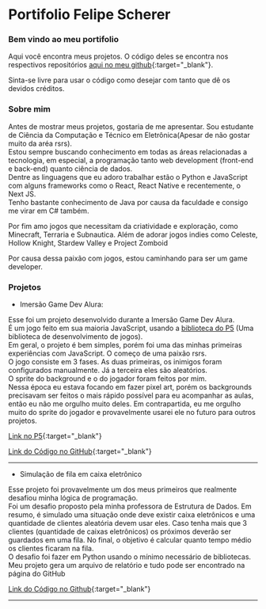 # Portifolio Felipe Scherer

### Bem vindo ao meu portifolio 

Aqui você encontra meus projetos. O código deles se encontra nos respectivos repositórios [aqui no meu github](https://github.com/ofelipescherer){:target="_blank"}.

Sinta-se livre para usar o código como desejar com tanto que dê os devidos créditos.

### Sobre mim

Antes de mostrar meus projetos, gostaria de me apresentar. Sou estudante de Ciência da Computação e Técnico em Eletrônica(Apesar de não gostar muito da aréa rsrs).  
Estou sempre buscando conhecimento em todas as áreas relacionadas a tecnologia, em especial, a programação tanto web development (front-end e back-end) quanto ciência de dados.  
Dentre as linguagens que eu adoro trabalhar estão o Python e JavaScript com alguns frameworks como o React, React Native e recentemente, o Next JS.  
Tenho bastante conhecimento de Java por causa da faculdade e consigo me virar em C# também.

Por fim amo jogos que necessitam da criatividade e exploração, como Minecraft, Terraria e Subnautica. Além de adorar jogos indies como Celeste, Hollow Knight, Stardew Valley e Project Zomboid

Por causa dessa paixão com jogos, estou caminhando para ser um game developer.

### Projetos

- Imersão Game Dev Alura: 

Esse foi um projeto desenvolvido durante a Imersão Game Dev Alura.  
É um jogo feito em sua maioria JavaScript, usando a [biblioteca do P5](https://p5js.org) (Uma biblioteca de desenvolvimento de jogos).  
Em geral, o projeto é bem simples, porém foi uma das minhas primeiras experiências com JavaScript. O começo de uma paixão rsrs.  
O jogo consiste em 3 fases. As duas primeiras, os inimigos foram configurados manualmente. Já a terceira eles são aleatórios.  
O sprite do background e o do jogador foram feitos por mim.  
Nessa época eu estava focando em fazer pixel art, porém os backgrounds precisavam ser feitos o mais rápido possível para eu acompanhar as aulas, então eu não me orgulho muito deles. Em contrapartida, eu me orgulho muito do sprite do jogador e provavelmente usarei ele no futuro para outros projetos.

[Link no P5](https://editor.p5js.org/DraggonFe/full/0fWsbMlld){:target="_blank"}

[Link do Código no GitHub](https://github.com/ofelipescherer/GameDevImersaoAlura){:target="_blank"}

----

- Simulação de fila em caixa eletrônico 

Esse projeto foi provavelmente um dos meus primeiros que realmente desafiou minha lógica de programação.  
Foi um desafio proposto pela minha professora de Estrutura de Dados. Em resumo, é simulado uma situação onde deve existir caixa eletrônicos e uma quantidade de clientes aleatória devem usar eles. Caso tenha mais que 3 clientes (quantidade de caixas eletrônicos) os próximos deverão ser guardados em uma fila. No final, o objetivo é calcular quanto tempo médio os clientes ficaram na fila.  
O desafio foi fazer em Python usando o mínimo necessário de bibliotecas. Meu projeto gera um arquivo de relatório e tudo pode ser encontrado na página do GitHub

[Link do Código no Github](https://github.com/ofelipescherer/Simulacao-Caixa-Eletronico){:target="_blank"}

---











